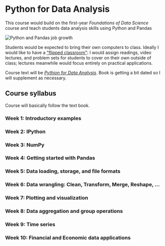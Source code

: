 # Python for Data Analysis

This course would build on the first-year *Foundations of Data Science* course and teach students data analysis skills using Python and Pandas

![Python and Pandas job growth](http://www.indeed.com/trendgraph/jobgraph.png?q=Python+and+Pandas&relative=1)

Students would be expected to bring their own computers to class. Ideally I would like to have a ["flipped classroom"](https://en.wikipedia.org/wiki/Flipped_classroom): I would assign readings, video lectures, and problem sets for students to cover on their own outside of class; lectures meanwhile would focus entirely on practical applications.


Course text will be [*Pythion for Data Analysis*](http://shop.oreilly.com/product/0636920023784.do). Book is getting a bit dated so I will supplement as necessary.

## Course syllabus
Course will basically follow the text book.

### Week 1: Introductory examples

### Week 2: IPython

### Week 3: NumPy

### Week 4: Getting started with Pandas

### Week 5: Data loading, storage, and file formats

### Week 6: Data wrangling: Clean, Transform, Merge, Reshape, ...

### Week 7: Plotting and visualization

### Week 8: Data aggregation and group operations

### Week 9: Time series

### Week 10: Financial and Economic data applications